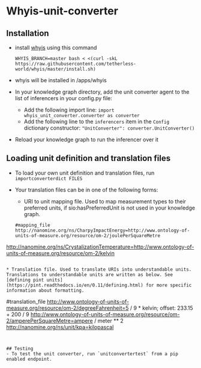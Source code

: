 # Whyis-unit-converter

## Installation
- install [whyis](http://tetherless-world.github.io/whyis/install) using this command
  ```
  WHYIS_BRANCH=master bash < <(curl -skL https://raw.githubusercontent.com/tetherless-world/whyis/master/install.sh)
  ```
- whyis will be installed in /apps/whyis

- In your knowledge graph directory, add the unit converter agent to the list of inferencers in your config.py file:
  * Add the following import line: `import whyis_unit_converter.converter as converter`
  * Add the following line to the `inferencers` item in the `Config` dictionary constructor: `"UnitConverter": converter.UnitConverter()`

- Reload your knowledge graph to run the inferencer over it


## Loading unit definition and translation files
- To load your own unit definition and translation files, run `importconverterdict FILES`
- Your translation files can be in one of the following forms:

  * URI to unit mapping file. Used to map measurement types to their preferred units, if sio:hasPreferredUnit is not used in your knowledge graph.
  ```
  #mapping_file
  http://nanomine.org/ns/CharpyImpactEnergy=http://www.ontology-of-units-of-measure.org/resource/om-2/joulePerSquareMetre
http://nanomine.org/ns/CrystalizationTemperature=http://www.ontology-of-units-of-measure.org/resource/om-2/kelvin
  ```

  * Translation file. Used to translate URIs into understandable units. Translations to understandable units are written as below. See [defining pint units](https://pint.readthedocs.io/en/0.11/defining.html) for more specific information about formatting.
  ```
  #translation_file
  http://www.ontology-of-units-of-measure.org/resource/om-2/degreeFahrenheit=5 / 9 * kelvin; offset: 233.15 + 200 / 9
http://www.ontology-of-units-of-measure.org/resource/om-2/amperePerSquareMetre=ampere / meter ** 2
  http://nanomine.org/ns/unit/kpa=kilopascal
  ```


## Testing
- To test the unit converter, run `unitconvertertest` from a pip enabled endpoint.
